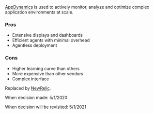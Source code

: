 [AppDynamics](https://www.appdynamics.com) is used to actively monitor, analyze and optimize complex application environments at scale.

### Pros
* Extensive displays and dashboards
* Efficient agents with minimal overhead
* Agentless deployment


### Cons
* Higher learning curve than others
* More expensive than other vendors
* Complex interface

Replaced by [NewRelic]().

When decision made: 5/1/2020

When decision will be revisited: 5/1/2021

